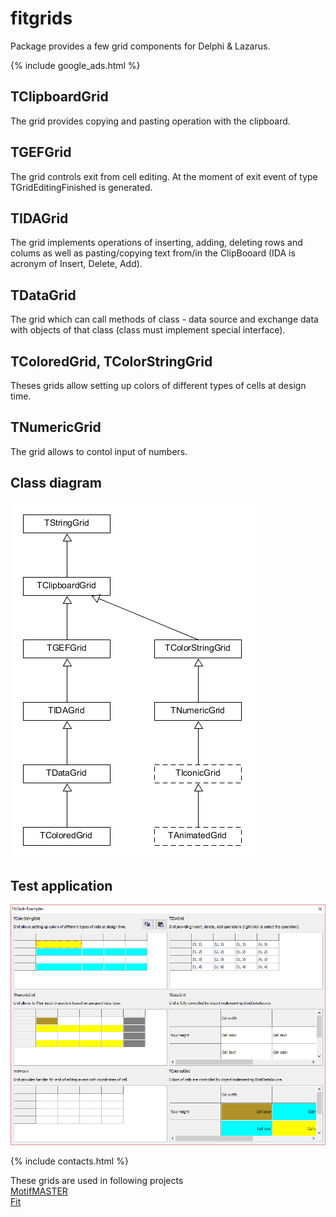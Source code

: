 # fitgrids
Package provides a few grid components for Delphi & Lazarus.

{% include google_ads.html %}

## TClipboardGrid
The grid provides copying and pasting operation with the clipboard.

## TGEFGrid
The grid controls exit from cell editing. At the moment of exit event of type TGridEditingFinished is generated.

## TIDAGrid
The grid implements operations of inserting, adding, deleting rows and colums as well as pasting/copying text from/in the ClipBooard (IDA is acronym of Insert, Delete, Add).

## TDataGrid
The grid which can call methods of class - data source and exchange data with objects of that class (class must implement special interface). 

## TColoredGrid, TColorStringGrid
Theses grids allow setting up colors of different types of cells at design time.

## TNumericGrid
The grid allows to contol input of numbers.

## Class diagram
![Class diagram](assets/classes.png)

## Test application
![Test application](assets/2017-03-11_15h21_53.png)

{% include contacts.html %}

These grids are used in following projects  
[MotifMASTER](https://dvmorozov.github.io/motifmaster/)  
[Fit](https://dvmorozov.github.io/fit/)  

